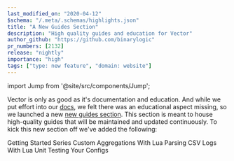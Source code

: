 ```yaml
---
last_modified_on: "2020-04-12"
$schema: "/.meta/.schemas/highlights.json"
title: "A New Guides Section"
description: "High quality guides and education for Vector"
author_github: "https://github.com/binarylogic"
pr_numbers: [2132]
release: "nightly"
importance: "high"
tags: ["type: new feature", "domain: website"]
---
```


import Jump from '@site/src/components/Jump';

Vector is only as good as it's documentation and education. And while we
put effort into our [docs][pages.docs], we felt there was an educational
aspect missing, so we launched a new [new guides section][pages.guides]. This
section is meant to house high-quality guides that will be maintained and
updated continuously. To kick this new section off we've added the following:

<Jump to="/guides/getting-started/" iconLeft="book">Getting Started Series</Jump>
<Jump to="/guides/advanced/custom-aggregations-with-lua/" leftIcon="book-open">Custom Aggregations With Lua</Jump>
<Jump to="/guides/advanced/parsing-csv-logs-with-lua/" leftIcon="book-open">Parsing CSV Logs With Lua</Jump>
<Jump to="/guides/advanced/parsing-csv-logs-with-lua/" leftIcon="book-open">Unit Testing Your Configs</Jump>


[pages.docs]: /docs/
[pages.guides]: /guides//
